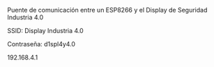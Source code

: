 ﻿Puente de comunicación entre un ESP8266 y el Display de Seguridad Industria 4.0


SSID: Display Industria 4.0

Contraseña: d1spl4y4.0

192.168.4.1
